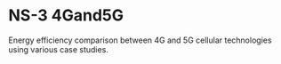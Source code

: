 # NS-3 4Gand5G
 Energy efficiency comparison between 4G and 5G cellular technologies using various case studies.
